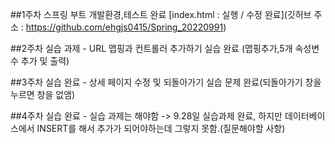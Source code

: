 ##1주차 스프링 부트 개발환경,테스트 완료
[index.html : 실행 / 수정 완료](깃허브 주소 : https://github.com/ehgjs0415/Spring_20220991)

##2주차 실습 과제 - URL 맵핑과 컨트롤러 추가하기 실습 완료 (맵핑추가,5개 속성변수 추가 및 출력)

##3주차 실습 완료 - 상세 페이지 수정 및 되돌아가기 실습 문제 완료(되돌아가기 창을 누르면 창을 없앰)

##4주차 실습 완료 - 실습 과제는 해야함 -> 9.28일 실습과제 완료, 하지만 데이터베이스에서 INSERT를 해서 추가가 되어야하는데 그렇지 못함.(질문해야할 사항)